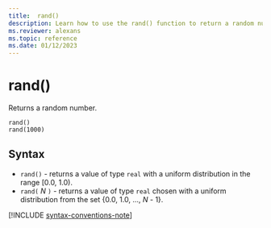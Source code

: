 ```yaml
---
title:  rand()
description: Learn how to use the rand() function to return a random number.
ms.reviewer: alexans
ms.topic: reference
ms.date: 01/12/2023
---
```

# rand()

Returns a random number.

```kusto
rand()
rand(1000)
```

## Syntax

* `rand()` - returns a value of type `real`
  with a uniform distribution in the range [0.0, 1.0).
* `rand(` *N* `)` - returns a value of type `real`
  chosen with a uniform distribution from the set {0.0, 1.0, ..., *N* - 1}.

[!INCLUDE [syntax-conventions-note](../includes/syntax-conventions-note.md)]
